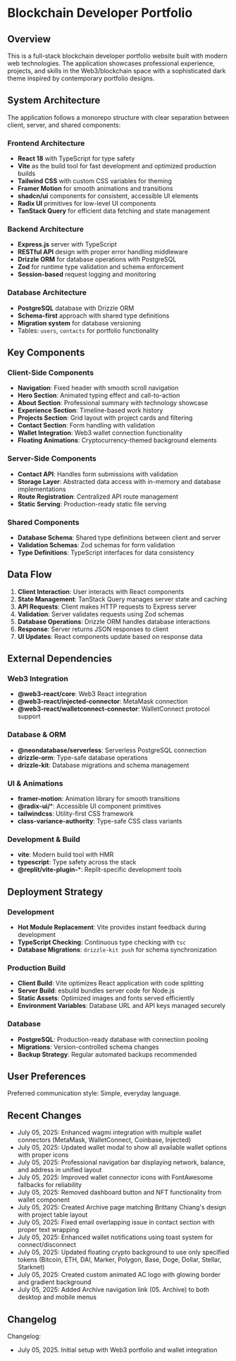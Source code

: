 # Blockchain Developer Portfolio

## Overview

This is a full-stack blockchain developer portfolio website built with modern web technologies. The application showcases professional experience, projects, and skills in the Web3/blockchain space with a sophisticated dark theme inspired by contemporary portfolio designs.

## System Architecture

The application follows a monorepo structure with clear separation between client, server, and shared components:

### Frontend Architecture
- **React 18** with TypeScript for type safety
- **Vite** as the build tool for fast development and optimized production builds
- **Tailwind CSS** with custom CSS variables for theming
- **Framer Motion** for smooth animations and transitions
- **shadcn/ui** components for consistent, accessible UI elements
- **Radix UI** primitives for low-level UI components
- **TanStack Query** for efficient data fetching and state management

### Backend Architecture
- **Express.js** server with TypeScript
- **RESTful API** design with proper error handling middleware
- **Drizzle ORM** for database operations with PostgreSQL
- **Zod** for runtime type validation and schema enforcement
- **Session-based** request logging and monitoring

### Database Architecture
- **PostgreSQL** database with Drizzle ORM
- **Schema-first** approach with shared type definitions
- **Migration system** for database versioning
- Tables: `users`, `contacts` for portfolio functionality

## Key Components

### Client-Side Components
- **Navigation**: Fixed header with smooth scroll navigation
- **Hero Section**: Animated typing effect and call-to-action
- **About Section**: Professional summary with technology showcase
- **Experience Section**: Timeline-based work history
- **Projects Section**: Grid layout with project cards and filtering
- **Contact Section**: Form handling with validation
- **Wallet Integration**: Web3 wallet connection functionality
- **Floating Animations**: Cryptocurrency-themed background elements

### Server-Side Components
- **Contact API**: Handles form submissions with validation
- **Storage Layer**: Abstracted data access with in-memory and database implementations
- **Route Registration**: Centralized API route management
- **Static Serving**: Production-ready static file serving

### Shared Components
- **Database Schema**: Shared type definitions between client and server
- **Validation Schemas**: Zod schemas for form validation
- **Type Definitions**: TypeScript interfaces for data consistency

## Data Flow

1. **Client Interaction**: User interacts with React components
2. **State Management**: TanStack Query manages server state and caching
3. **API Requests**: Client makes HTTP requests to Express server
4. **Validation**: Server validates requests using Zod schemas
5. **Database Operations**: Drizzle ORM handles database interactions
6. **Response**: Server returns JSON responses to client
7. **UI Updates**: React components update based on response data

## External Dependencies

### Web3 Integration
- **@web3-react/core**: Web3 React integration
- **@web3-react/injected-connector**: MetaMask connection
- **@web3-react/walletconnect-connector**: WalletConnect protocol support

### Database & ORM
- **@neondatabase/serverless**: Serverless PostgreSQL connection
- **drizzle-orm**: Type-safe database operations
- **drizzle-kit**: Database migrations and schema management

### UI & Animations
- **framer-motion**: Animation library for smooth transitions
- **@radix-ui/***: Accessible UI component primitives
- **tailwindcss**: Utility-first CSS framework
- **class-variance-authority**: Type-safe CSS class variants

### Development & Build
- **vite**: Modern build tool with HMR
- **typescript**: Type safety across the stack
- **@replit/vite-plugin-***: Replit-specific development tools

## Deployment Strategy

### Development
- **Hot Module Replacement**: Vite provides instant feedback during development
- **TypeScript Checking**: Continuous type checking with `tsc`
- **Database Migrations**: `drizzle-kit push` for schema synchronization

### Production Build
- **Client Build**: Vite optimizes React application with code splitting
- **Server Build**: esbuild bundles server code for Node.js
- **Static Assets**: Optimized images and fonts served efficiently
- **Environment Variables**: Database URL and API keys managed securely

### Database
- **PostgreSQL**: Production-ready database with connection pooling
- **Migrations**: Version-controlled schema changes
- **Backup Strategy**: Regular automated backups recommended

## User Preferences

Preferred communication style: Simple, everyday language.

## Recent Changes

- July 05, 2025: Enhanced wagmi integration with multiple wallet connectors (MetaMask, WalletConnect, Coinbase, Injected)
- July 05, 2025: Updated wallet modal to show all available wallet options with proper icons
- July 05, 2025: Professional navigation bar displaying network, balance, and address in unified layout
- July 05, 2025: Improved wallet connector icons with FontAwesome fallbacks for reliability
- July 05, 2025: Removed dashboard button and NFT functionality from wallet component
- July 05, 2025: Created Archive page matching Brittany Chiang's design with project table layout
- July 05, 2025: Fixed email overlapping issue in contact section with proper text wrapping
- July 05, 2025: Enhanced wallet notifications using toast system for connect/disconnect
- July 05, 2025: Updated floating crypto background to use only specified tokens (Bitcoin, ETH, DAI, Marker, Polygon, Base, Doge, Dollar, Stellar, Starknet)
- July 05, 2025: Created custom animated AC logo with glowing border and gradient background
- July 05, 2025: Added Archive navigation link (05. Archive) to both desktop and mobile menus

## Changelog

Changelog:
- July 05, 2025. Initial setup with Web3 portfolio and wallet integration